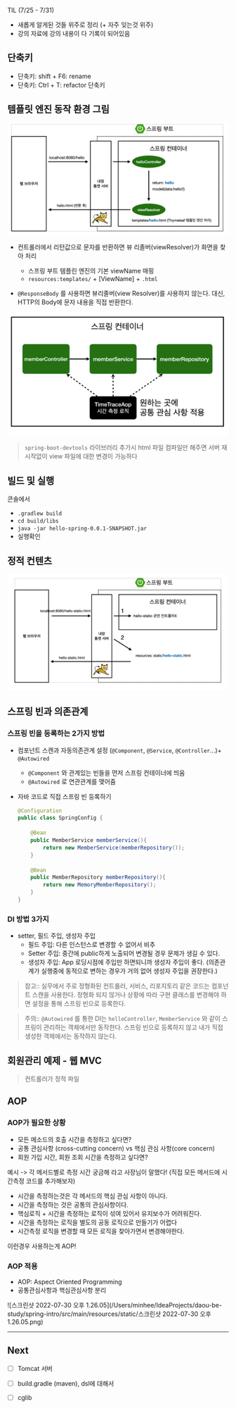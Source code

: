 TIL (7/25 - 7/31)

* 새롭게 알게된 것들 위주로 정리 (+ 자주 잊는것 위주)
* 강의 자료에 강의 내용이 다 기록이 되어있음



## 단축키

* 단축키: shift + F6: rename
* 단축키: Ctrl + T: refactor 단축키



## 템플릿 엔진 동작 환경 그림

![템플릿 엔진 동작 환경](https://github.com/minhee0327/daou-be-study/blob/main/spring-intro/src/main/resources/static/%EC%8A%A4%ED%81%AC%EB%A6%B0%EC%83%B7%202022-07-30%20%EC%98%A4%EC%A0%84%208.43.13.png)

* 컨트롤러에서 리턴값으로 문자를 반환하면 뷰 리졸버(viewResolver)가 화면을 찾아 처리
  * 스프링 부트 템플린 엔진의 기본 viewName 매핑
  * `resources:templates/` + [ViewName] + `.html`

* `@ResponseBody` 를 사용하면 뷰리졸버(view Resolver)를 사용하지 않는다.
  대신, HTTP의 Body에 문자 내용을 직접 반환한다.



![@ResponseBody 사용원리](https://github.com/minhee0327/daou-be-study/blob/main/spring-intro/src/main/resources/static/%EC%8A%A4%ED%81%AC%EB%A6%B0%EC%83%B7%202022-07-30%20%EC%98%A4%ED%9B%84%201.26.05.png)

> `spring-boot-devtools` 라이브러리 추가시 html 파일 컴파일만 해주면 서버 재시작없이 view 파일에 대한 변경이 가능하다



## 빌드 및 실행

콘솔에서

* `.gradlew build`
* `cd build/libs`
* `java -jar hello-spring-0.0.1-SNAPSHOT.jar`
* 실행확인





## 정적 컨텐츠

![정적컨텐츠 이미지](https://github.com/minhee0327/daou-be-study/blob/main/spring-intro/src/main/resources/static/%EC%8A%A4%ED%81%AC%EB%A6%B0%EC%83%B7%202022-07-30%20%EC%98%A4%EC%A0%84%208.48.55.png)





## 스프링 빈과 의존관계

### 스프링 빈을 등록하는 2가지 방법

- 컴포넌트 스캔과 자동의존관계 설정 (`@Component`, `@Service`, `@Controller`...)+ `@Autowired`

  - `@Component` 와 관계있는 빈들을 먼저 스프링 컨테이너에 띄움
  - `@Autowired` 로 연관관계를 맺어줌

- 자바 코드로 직접 스프링 빈 등록하기

  ```java
  @Configuration
  public class SpringConfig {
      
      @Bean
      public MemberService memberService(){
          return new MemberService(memberRepository());
      }
      
      @Bean
      public MemberRepository memberRepository(){
          return new MemoryMemberRepository(); 
      }
  }
  
  ```

  

### DI 방법 3가지

* setter, 필드 주입, 생성자 주입
  * 필드 주입: 다른 인스턴스로 변경할 수 없어서 비추
  * Setter 주입: 중간에 public하게 노출되어 변경될 경우 문제가 생길 수 있다.
  * 생성자 주입:  App 로딩시점에 주입만 하면되니까 생성자 주입이 좋다. (의존관계가 실행중에 동적으로 변하는 경우가 거의 없어 생성자 주입을 권장한다.)



> 참고:: 실무에서 주로 정형화된 컨트롤러, 서비스, 리포지토리 같은 코드는 컴포넌트 스캔을 사용한다.
> 정형화 되지 않거나 상황에 따라 구현 클래스를 변경해야 하면 설정을 통해 스프링 빈으로 등록한다.

> 주의:: `@Autowired` 를 통한 DI는 `helloController`, `MemberService` 와 같이 
> 스프링이 관리하는 객체에서만 동작한다. 스프링 빈으로 등록하지 않고 내가 직접 생성한 객체에서는 동작하지 않는다.





## 회원관리 예제 - 웹 MVC

> 컨트롤러가 정적 파일





## AOP

### AOP가 필요한 상황

* 모든 메소드의 호출 시간을 측정하고 싶다면?
* 공통 관심사항 (cross-cutting concern) vs 핵심 관심 사항(core concern)
* 회원 가입 시간, 회원 조회 시간을 측정하고 싶다면?



예시 -> 각 메서드별로 측정 시간 궁금해 라고 사장님이 말했다! (직접 모든 메서드에 시간측정 코드를 추가해보자)

* 시간을 측정하는것은 각 메서드의 핵심 관심 사항이 아니다.
* 시간을 측정하는 것은 공통의 관심사항이다.
* 핵심로직 + 시간을 측정하는 로직이 섞여 있어서 유지보수가 어려워진다.
* 시간을 측정하는 로직을 별도의 공동 로직으로 만들기가 어렵다
* 시간측정 로직을 변경할 때 모든 로직을 찾아가면서 변경해야한다.



이런경우 사용하는게 AOP!

### AOP 적용

* AOP: Aspect Oriented Programming
* 공통관심사항과 핵심관심사항 분리

![스크린샷 2022-07-30 오후 1.26.05](/Users/minhee/IdeaProjects/daou-be-study/spring-intro/src/main/resources/static/스크린샷 2022-07-30 오후 1.26.05.png)

---



## Next

- [ ] Tomcat 서버
- [ ] build.gradle (maven), dsl에 대해서
- [ ] cglib



